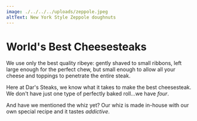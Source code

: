 ```yaml
---
image: ./../../../uploads/zeppole.jpeg
altText: New York Style Zeppole doughnuts
---
```

# World's Best Cheesesteaks

We use only the best quality ribeye: gently shaved to small ribbons, left large enough for the perfect chew, but small enough to allow all your cheese and toppings to penetrate the entire steak.  
  
Here at Dar's Steaks, we know what it takes to make the best cheesesteak.  We don't have just one type of perfectly baked roll...we have *four*.  
  
And have we mentioned the whiz yet?  Our whiz is made in-house with our own special recipe and it tastes *addictive*.
